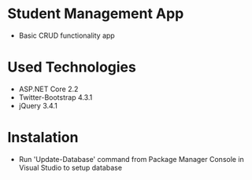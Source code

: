 # Student Management App
- Basic CRUD functionality app
# Used Technologies
- ASP.NET Core 2.2 
- Twitter-Bootstrap 4.3.1
- jQuery 3.4.1
# Instalation
- Run 'Update-Database' command from Package Manager Console in Visual Studio to setup database
